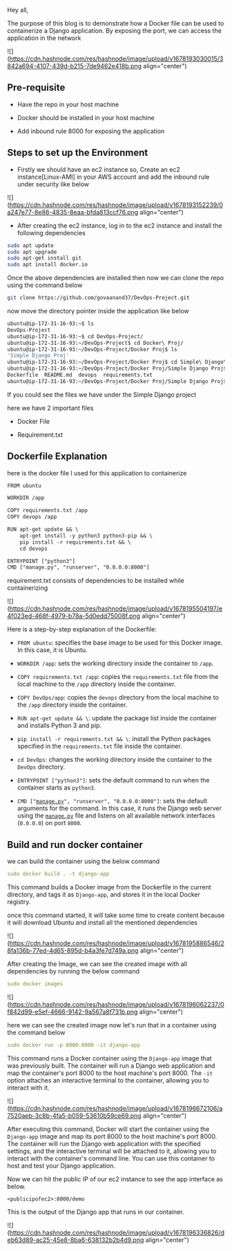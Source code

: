 Hey all,

The purpose of this blog is to demonstrate how a Docker file can be used to containerize a Django application. By exposing the port, we can access the application in the network

![](https://cdn.hashnode.com/res/hashnode/image/upload/v1678193030015/3842a694-4107-439d-b215-7de9462e418b.png align="center")

## Pre-requisite

* Have the repo in your host machine

* Docker should be installed in your host machine

* Add inbound rule 8000 for exposing the application

## Steps to set up the Environment

* Firstly we should have an ec2 instance so, Create an ec2 instance\[Linux-AMI\] in your AWS account and add the inbound rule under security like below

![](https://cdn.hashnode.com/res/hashnode/image/upload/v1678193152239/0a247e77-8e86-4835-8eaa-bfda813ccf76.png align="center")

* After creating the ec2 instance, log in to the ec2 instance and install the following dependencies

```bash
sudo apt update
sudo apt upgrade
sudo apt-get install git
sudo apt install docker.io
```

Once the above dependencies are installed then now we can clone the repo using the command below

```bash
git clone https://github.com/govaanand37/DevOps-Project.git
```

now move the directory pointer inside the application like below

```bash
ubuntu@ip-172-31-16-93:~$ ls
DevOps-Project
ubuntu@ip-172-31-16-93:~$ cd DevOps-Project/
ubuntu@ip-172-31-16-93:~/DevOps-Project$ cd Docker\ Proj/
ubuntu@ip-172-31-16-93:~/DevOps-Project/Docker Proj$ ls
'Simple Django Proj'
ubuntu@ip-172-31-16-93:~/DevOps-Project/Docker Proj$ cd Simple\ Django\ Proj/
ubuntu@ip-172-31-16-93:~/DevOps-Project/Docker Proj/Simple Django Proj$ ls
Dockerfile  README.md  devops  requirements.txt
ubuntu@ip-172-31-16-93:~/DevOps-Project/Docker Proj/Simple Django Proj$
```

If you could see the files we have under the Simple Django project

here we have 2 important files

* Docker File

* Requirement.txt

## Dockerfile Explanation

here is the docker file I used for this application to containerize

```apache
FROM ubuntu

WORKDIR /app

COPY requirements.txt /app
COPY devops /app

RUN apt-get update && \
    apt-get install -y python3 python3-pip && \
    pip install -r requirements.txt && \
    cd devops

ENTRYPOINT ["python3"]
CMD ["manage.py", "runserver", "0.0.0.0:8000"]
```

requirement.txt consists of dependencies to be installed while containerizing

![](https://cdn.hashnode.com/res/hashnode/image/upload/v1678195504197/e4f023ed-468f-4979-b78a-5d0edd75008f.png align="center")

Here is a step-by-step explanation of the Dockerfile:

* `FROM ubuntu`: specifies the base image to be used for this Docker image. In this case, it is Ubuntu.

* `WORKDIR /app`: sets the working directory inside the container to `/app`.

* `COPY requirements.txt /app`: copies the `requirements.txt` file from the local machine to the `/app` directory inside the container.

* `COPY DevOps/app`: copies the `devops` directory from the local machine to the `/app` directory inside the container.

* `RUN apt-get update && \`: update the package list inside the container and installs Python 3 and pip.

* `pip install -r requirements.txt && \`: install the Python packages specified in the `requirements.txt` file inside the container.

* `cd DevOps`: changes the working directory inside the container to the `DevOps` directory.

* `ENTRYPOINT ["python3"]`: sets the default command to run when the container starts as `python3`.

* `CMD ["`[`manage.py`](http://manage.py)`", "runserver", "0.0.0.0:8000"]`: sets the default arguments for the command. In this case, it runs the Django web server using the [`manage.py`](http://manage.py) file and listens on all available network interfaces (`0.0.0.0`) on port `8000`.

## Build and run docker container

we can build the container using the below command

```yaml
sudo docker build . -t django-app
```

This command builds a Docker image from the Dockerfile in the current directory, and tags it as `Django-app`, and stores it in the local Docker registry.

once this command started, it will take some time to create content because it will download Ubuntu and install all the mentioned dependencies

![](https://cdn.hashnode.com/res/hashnode/image/upload/v1678195886546/28fa136b-77ed-4d65-895d-b4a3fe7d749a.png align="center")

After creating the Image, we can see the created image with all dependencies by running the below command

```yaml
sudo docker images
```

![](https://cdn.hashnode.com/res/hashnode/image/upload/v1678196062237/0f842d99-e5ef-4666-9142-9a567a8f731b.png align="center")

here we can see the created image now let's run that in a container using the command below

```yaml
sudo docker run -p 8000:8000 -it django-app
```

This command runs a Docker container using the `Django-app` image that was previously built. The container will run a Django web application and map the container's port 8000 to the host machine's port 8000. The `-it` option attaches an interactive terminal to the container, allowing you to interact with it.

![](https://cdn.hashnode.com/res/hashnode/image/upload/v1678196672106/a7520aeb-3c8b-4fa5-b059-53610b59ce69.png align="center")

After executing this command, Docker will start the container using the `Django-app` image and map its port 8000 to the host machine's port 8000. The container will run the Django web application with the specified settings, and the interactive terminal will be attached to it, allowing you to interact with the container's command line. You can use this container to host and test your Django application.

Now we can hit the public IP of our ec2 instance to see the app interface as below.

```
<publicipofec2>:8000/demo
```

This is the output of the Django app that runs in our container.

![](https://cdn.hashnode.com/res/hashnode/image/upload/v1678196336826/deb63d89-ac25-45e8-8ba6-638132b2b4d9.png align="center")

